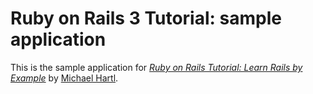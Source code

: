 
# Ruby on Rails 3 Tutorial: sample application

This is the sample application for
[*Ruby on Rails Tutorial: Learn Rails by Example*](http://railstutorial.org/)
       by [Michael Hartl](http://michaelhartl.com/).
       
